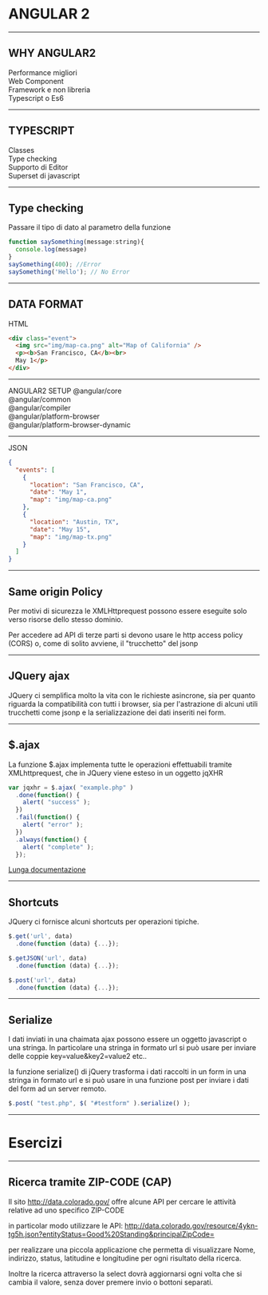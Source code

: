 ANGULAR 2
================


----


WHY ANGULAR2
----

Performance migliori<br>
Web Component<br>
Framework e non libreria<br>
Typescript o Es6



----


TYPESCRIPT
---
Classes<br>
Type checking<br>
Supporto di Editor<br>
Superset di javascript


----


Type checking
--------------
Passare il tipo di dato al parametro della funzione

```javascript
function saySomething(message:string){
  console.log(message)
}
saySomething(400); //Error
saySomething('Hello'); // No Error
```

----


DATA FORMAT
------


HTML
```html
<div class="event">
  <img src="img/map-ca.png" alt="Map of California" />
  <p><b>San Francisco, CA</b><br>
  May 1</p>
</div>
```


----


ANGULAR2 SETUP
@angular/core<br>
@angular/common<br>
@angular/compiler<br>
@angular/platform-browser<br>
@angular/platform-browser-dynamic


----


JSON
```json
{
  "events": [
    {
      "location": "San Francisco, CA",
      "date": "May 1",
      "map": "img/map-ca.png"
    },
    {
      "location": "Austin, TX",
      "date": "May 15",
      "map": "img/map-tx.png"
    }
  ]
}
```


----



Same origin Policy
------------------
Per motivi di sicurezza le XMLHttprequest possono essere eseguite solo verso
risorse dello stesso dominio.

Per accedere ad API di terze parti si devono usare le http access policy (CORS)
o, come di solito avviene, il "trucchetto" del jsonp


----


JQuery ajax
-----------
JQuery ci semplifica molto la vita con le richieste asincrone, sia per quanto
riguarda la compatibilità con tutti i browser, sia per l'astrazione di alcuni
utili trucchetti come jsonp e la serializzazione dei dati inseriti nei form.


----


$.ajax
------
La funzione $.ajax implementa tutte le operazioni effettuabili tramite
XMLhttprequest, che in JQuery viene esteso in un oggetto jqXHR

```javascript
var jqxhr = $.ajax( "example.php" )
  .done(function() {
    alert( "success" );
  })
  .fail(function() {
    alert( "error" );
  })
  .always(function() {
    alert( "complete" );
  });
```

[Lunga documentazione](http://api.jquery.com/jQuery.ajax/)


----


Shortcuts
---------
JQuery ci fornisce alcuni shortcuts per operazioni tipiche.

```javascript
$.get('url', data)
  .done(function (data) {...});

$.getJSON('url', data)
  .done(function (data) {...});

$.post('url', data)
  .done(function (data) {...});
```


----


Serialize
---------
I dati inviati in una chaimata ajax possono essere un oggetto javascript o una
stringa. In particolare una stringa in formato url si può usare per inviare
delle coppie key=value&key2=value2 etc..

la funzione serialize() di jQuery trasforma i dati raccolti in un form in una
stringa in formato url e si può usare in una funzione post per inviare i dati
del form ad un server remoto.

```javascript
$.post( "test.php", $( "#testform" ).serialize() );
```


---


Esercizi
========


----


Ricerca tramite ZIP-CODE (CAP)
------------------------------

Il sito http://data.colorado.gov/ offre alcune API per cercare le attività relative
ad uno specifico ZIP-CODE

in particolar modo utilizzare le API:
http://data.colorado.gov/resource/4ykn-tg5h.json?entityStatus=Good%20Standing&principalZipCode=<ZIP>

per realizzare una piccola applicazione che permetta di visualizzare Nome,
indirizzo, status, latitudine e longitudine per ogni risultato della ricerca.

Inoltre la ricerca attraverso la select dovrà aggiornarsi ogni volta che
si cambia il valore, senza dover premere invio o bottoni separati.
